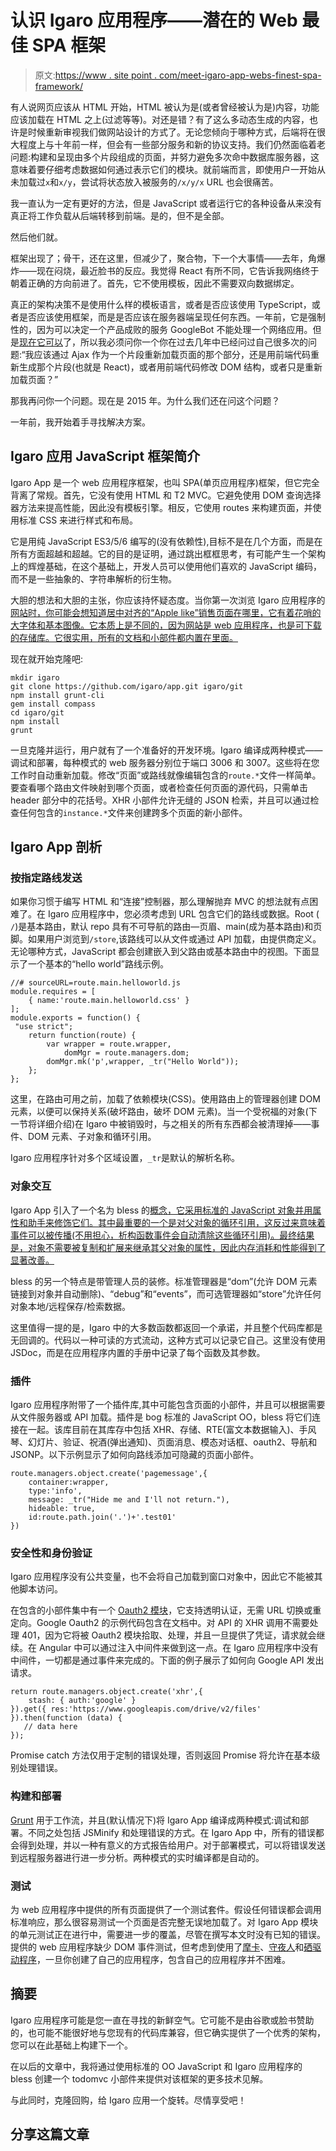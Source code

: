 # 认识 Igaro 应用程序——潜在的 Web 最佳 SPA 框架

> 原文:[https://www . site point . com/meet-igaro-app-webs-finest-spa-framework/](https://www.sitepoint.com/meet-igaro-app-webs-finest-spa-framework/)

有人说网页应该从 HTML 开始，HTML 被认为是(或者曾经被认为是)内容，功能应该加载在 HTML 之上(过滤等等)。对还是错？有了这么多动态生成的内容，也许是时候重新审视我们做网站设计的方式了。无论您倾向于哪种方式，后端将在很大程度上与十年前一样，但会有一些部分服务和新的协议支持。我们仍然面临着老问题:构建和呈现由多个片段组成的页面，并努力避免多次命中数据库服务器，这意味着要仔细考虑数据如何通过表示它们的模块。就前端而言，即使用户一开始从未加载过`x`和`x/y`，尝试将状态放入被服务的`/x/y/x` URL 也会很痛苦。

我一直认为一定有更好的方法，但是 JavaScript 或者运行它的各种设备从来没有真正将工作负载从后端转移到前端。是的，但不是全部。

然后他们就。

框架出现了；骨干，还在这里，但减少了，聚合物，下一个大事情——去年，角爆炸——现在闷烧，最近脸书的反应。我觉得 React 有所不同，它告诉我网络终于朝着正确的方向前进了。首先，它不使用模板，因此不需要双向数据绑定。

真正的架构决策不是使用什么样的模板语言，或者是否应该使用 TypeScript，或者是否应该使用框架，而是是否应该在服务器端呈现任何东西。一年前，它是强制性的，因为可以决定一个产品成败的服务 GoogleBot 不能处理一个网络应用。但是[现在它可以](https://developers.google.com/webmasters/ajax-crawling/docs/learn-more)了，所以我必须问你一个你在过去几年中已经问过自己很多次的问题:“我应该通过 Ajax 作为一个片段重新加载页面的那个部分，还是用前端代码重新生成那个片段(也就是 React)，或者用前端代码修改 DOM 结构，或者只是重新加载页面？”

那我再问你一个问题。现在是 2015 年。为什么我们还在问这个问题？

一年前，我开始着手寻找解决方案。

## Igaro 应用 JavaScript 框架简介

Igaro App 是一个 web 应用程序框架，也叫 SPA(单页应用程序)框架，但它完全背离了常规。首先，它没有使用 HTML 和 T2 MVC。它避免使用 DOM 查询选择器方法来提高性能，因此没有模板引擎。相反，它使用 routes 来构建页面，并使用标准 CSS 来进行样式和布局。

它是用纯 JavaScript ES3/5/6 编写的(没有依赖性),目标不是在几个方面，而是在所有方面超越和超越。它的目的是证明，通过跳出框框思考，有可能产生一个架构上的辉煌基础，在这个基础上，开发人员可以使用他们喜欢的 JavaScript 编码，而不是一些抽象的、字符串解析的衍生物。

大胆的想法和大胆的主张，你应该持怀疑态度。当你第一次浏览 Igaro 应用程序的[网站时，你可能会想知道居中对齐的“Apple like”销售页面在哪里，它有着花哨的大字体和基本图像。它本质上是不同的，因为网站是 web 应用程序，也是可下载的存储库。它很实用，所有的文档和小部件都内置在里面。](http://app.igaro.com/)

现在就开始克隆吧:

```
mkdir igaro 
git clone https://github.com/igaro/app.git igaro/git
npm install grunt-cli 
gem install compass 
cd igaro/git 
npm install 
grunt 
```

一旦克隆并运行，用户就有了一个准备好的开发环境。Igaro 编译成两种模式——调试和部署，每种模式的 web 服务器分别位于端口 3006 和 3007。这些将在您工作时自动重新加载。修改“页面”或路线就像编辑包含的`route.*`文件一样简单。要查看哪个路由文件映射到哪个页面，或者检查任何页面的源代码，只需单击 header 部分中的花括号。XHR 小部件允许无缝的 JSON 检索，并且可以通过检查任何包含的`instance.*`文件来创建跨多个页面的新小部件。

## Igaro App 剖析

### 按指定路线发送

如果你习惯于编写 HTML 和“连接”控制器，那么理解抛弃 MVC 的想法就有点困难了。在 Igaro 应用程序中，您必须考虑到 URL 包含它们的路线或数据。Root ( `/`)是基本路由，默认 repo 具有不可导航的路由—页眉、main(成为基本路由)和页脚。如果用户浏览到`/store`,该路线可以从文件或通过 API 加载，由提供商定义。无论哪种方式，JavaScript 都会创建嵌入到父路由或基本路由中的视图。下面显示了一个基本的“hello world”路线示例。

```
//# sourceURL=route.main.helloworld.js
module.requires = [
    { name:'route.main.helloworld.css' }
];
module.exports = function() {
 "use strict";
    return function(route) {
        var wrapper = route.wrapper,
            domMgr = route.managers.dom;
        domMgr.mk('p',wrapper, _tr("Hello World"));
    };
}; 
```

这里，在路由可用之前，加载了依赖模块(CSS)。使用路由上的管理器创建 DOM 元素，以便可以保持关系(破坏路由，破坏 DOM 元素)。当一个受祝福的对象(下一节将详细介绍)在 Igaro 中被销毁时，与之相关的所有东西都会被清理掉——事件、DOM 元素、子对象和循环引用。

Igaro 应用程序针对多个区域设置，`_tr`是默认的解析名称。

### 对象交互

Igaro App 引入了一个名为 bless 的[概念，它采用标准的 JavaScript 对象并用属性和助手来修饰它们。其中最重要的一个是对父对象的循环引用，这反过来意味着事件可以被传播(不用担心，析构函数事件会自动清除这些循环引用)。最终结果是，对象不需要被复制和扩展来继承其父对象的属性，因此内存消耗和性能得到了显著改善。](http://app.igaro.com/bless/)

bless 的另一个特点是带管理人员的装修。标准管理器是“dom”(允许 DOM 元素链接到对象并自动删除)、“debug”和“events”，而可选管理器如“store”允许任何对象本地/远程保存/检索数据。

这里值得一提的是，Igaro 中的大多数函数都返回一个承诺，并且整个代码库都是无回调的。代码以一种可读的方式流动，这种方式可以记录它自己。这里没有使用 JSDoc，而是在应用程序内置的手册中记录了每个函数及其参数。

### 插件

Igaro 应用程序附带了一个插件库,其中可能包含页面的小部件，并且可以根据需要从文件服务器或 API 加载。插件是 bog 标准的 JavaScript OO，bless 将它们连接在一起。该库目前在其库存中包括 XHR、存储、RTE(富文本数据输入)、手风琴、幻灯片、验证、祝酒(弹出通知)、页面消息、模态对话框、oauth2、导航和 JSONP。以下示例显示了如何向路线添加可隐藏的页面小部件。

```
route.managers.object.create('pagemessage',{
    container:wrapper,
    type:'info',
    message: _tr("Hide me and I'll not return."),
    hideable: true,
    id:route.path.join('.')+'.test01'
}) 
```

### 安全性和身份验证

Igaro 应用程序没有公共变量，也不会将自己加载到窗口对象中，因此它不能被其他脚本访问。

在包含的小部件集中有一个 [Oauth2 模块](http://app.igaro.com/modules/instance.oauth2/)，它支持透明认证，无需 URL 切换或重定向。Google Oauth2 的示例代码包含在文档中。对 API 的 XHR 调用不需要处理 401，因为它将被 Oauth2 模块拾取、处理，并且一旦提供了凭证，请求就会继续。在 Angular 中可以通过注入中间件来做到这一点。在 Igaro 应用程序中没有中间件，一切都是通过事件来完成的。下面的例子展示了如何向 Google API 发出请求。

```
return route.managers.object.create('xhr',{
    stash: { auth:'google' }
}).get({ res:'https://www.googleapis.com/drive/v2/files' }).then(function (data) {
   // data here
});
```

Promise catch 方法仅用于定制的错误处理，否则返回 Promise 将允许在基本级别处理错误。

### 构建和部署

[Grunt](http://gruntjs.com/) 用于工作流，并且(默认情况下)将 Igaro App 编译成两种模式:调试和部署。不同之处包括 JSMinify 和处理错误的方式。在 Igaro App 中，所有的错误都会得到处理，并以一种有意义的方式报告给用户。对于部署模式，可以将错误发送到远程服务器进行进一步分析。两种模式的实时编译都是自动的。

### 测试

为 web 应用程序中提供的所有页面提供了一个测试套件。假设任何错误都会调用标准响应，那么很容易测试一个页面是否完整无误地加载了。对 Igaro App 模块的单元测试正在进行中，需要进一步的覆盖，尽管在撰写本文时没有已知的错误。提供的 web 应用程序缺少 DOM 事件测试，但考虑到使用了[摩卡](https://mochajs.org/)、[守夜人](http://nightwatchjs.org/)和[硒驱动程序](http://www.seleniumhq.org/projects/webdriver/)，一旦你创建了自己的应用程序，包含自己的应用程序并不困难。

## 摘要

Igaro 应用程序可能是您一直在寻找的新鲜空气。它可能不是由谷歌或脸书赞助的，也可能不能很好地与您现有的代码库兼容，但它确实提供了一个优秀的架构，您可以在此基础上构建下一个。

在以后的文章中，我将通过使用标准的 OO JavaScript 和 Igaro 应用程序的 bless 创建一个 todomvc 小部件来提供对该框架的更多技术见解。

与此同时，克隆回购，给 Igaro 应用一个旋转。尽情享受吧！

## 分享这篇文章
